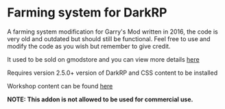 # Farming system for DarkRP
A farming system modification for Garry's Mod written in 2016, the code is very old and outdated but should still be functional. Feel free to use and modify the code as you wish but remember to give credit. 

It used to be sold on gmodstore and you can view more details [here](https://www.gmodstore.com/market/view/2784)

Requires version 2.5.0+ version of DarkRP and CSS content to be installed

Workshop content can be found [here](https://steamcommunity.com/sharedfiles/filedetails/?id=754552027)

**NOTE: This addon is not allowed to be used for commercial use.**
